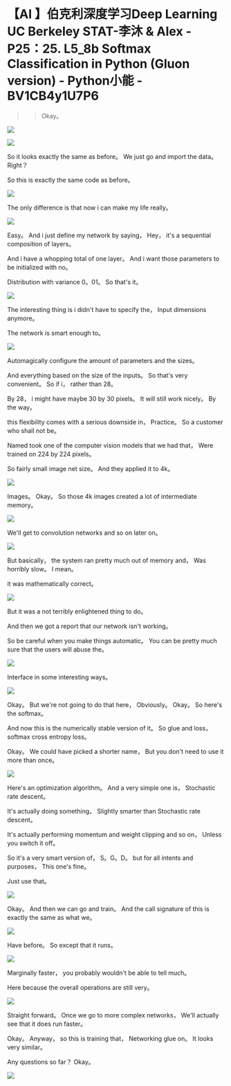 # 【AI 】伯克利深度学习Deep Learning UC Berkeley STAT-李沐 & Alex - P25：25. L5_8b Softmax Classification in Python (Gluon version) - Python小能 - BV1CB4y1U7P6

 >> Okay。

![](img/3d5258cea0f9674e8d2d959edb3b6f07_1.png)

![](img/3d5258cea0f9674e8d2d959edb3b6f07_2.png)

 So it looks exactly the same as before。 We just go and import the data。 Right？

 So this is exactly the same code as before。

![](img/3d5258cea0f9674e8d2d959edb3b6f07_4.png)

 The only difference is that now i can make my life really。



![](img/3d5258cea0f9674e8d2d959edb3b6f07_6.png)

 Easy。 And i just define my network by saying， Hey， it's a sequential composition of layers。

 And i have a whopping total of one layer。 And i want those parameters to be initialized with no。

 Distribution with variance 0。01。 So that's it。

![](img/3d5258cea0f9674e8d2d959edb3b6f07_8.png)

 The interesting thing is i didn't have to specify the， Input dimensions anymore。

 The network is smart enough to。

![](img/3d5258cea0f9674e8d2d959edb3b6f07_10.png)

 Automagically configure the amount of parameters and the sizes。

 And everything based on the size of the inputs。 So that's very convenient。 So if i， rather than 28。

 By 28， i might have maybe 30 by 30 pixels。 It will still work nicely。 By the way。

 this flexibility comes with a serious downside in， Practice。 So a customer who shall not be。

 Named took one of the computer vision models that we had that， Were trained on 224 by 224 pixels。

 So fairly small image net size。 And they applied it to 4k。



![](img/3d5258cea0f9674e8d2d959edb3b6f07_12.png)

 Images。 Okay。 So those 4k images created a lot of intermediate memory。



![](img/3d5258cea0f9674e8d2d959edb3b6f07_14.png)

 We'll get to convolution networks and so on later on。



![](img/3d5258cea0f9674e8d2d959edb3b6f07_16.png)

 But basically， the system ran pretty much out of memory and， Was horribly slow。 I mean。

 it was mathematically correct。

![](img/3d5258cea0f9674e8d2d959edb3b6f07_18.png)

 But it was a not terribly enlightened thing to do。

 And then we got a report that our network isn't working。

 So be careful when you make things automatic。 You can be pretty much sure that the users will abuse the。



![](img/3d5258cea0f9674e8d2d959edb3b6f07_20.png)

 Interface in some interesting ways。

![](img/3d5258cea0f9674e8d2d959edb3b6f07_22.png)

 Okay。 But we're not going to do that here， Obviously。 Okay。 So here's the softmax。

 And now this is the numerically stable version of it。 So glue and loss， softmax cross entropy loss。

 Okay。 We could have picked a shorter name， But you don't need to use it more than once。



![](img/3d5258cea0f9674e8d2d959edb3b6f07_24.png)

 Here's an optimization algorithm。 And a very simple one is， Stochastic rate descent。

 It's actually doing something， Slightly smarter than Stochastic rate descent。

 It's actually performing momentum and weight clipping and so on， Unless you switch it off。

 So it's a very smart version of， S。G。D。 but for all intents and purposes， This one's fine。

 Just use that。

![](img/3d5258cea0f9674e8d2d959edb3b6f07_26.png)

 Okay。 And then we can go and train。 And the call signature of this is exactly the same as what we。



![](img/3d5258cea0f9674e8d2d959edb3b6f07_28.png)

 Have before。 So except that it runs。

![](img/3d5258cea0f9674e8d2d959edb3b6f07_30.png)

 Marginally faster， you probably wouldn't be able to tell much。

 Here because the overall operations are still very。



![](img/3d5258cea0f9674e8d2d959edb3b6f07_32.png)

 Straight forward。 Once we go to more complex networks， We'll actually see that it does run faster。

 Okay。 Anyway， so this is training that， Networking glue on。 It looks very similar。

 Any questions so far？ Okay。

![](img/3d5258cea0f9674e8d2d959edb3b6f07_34.png)